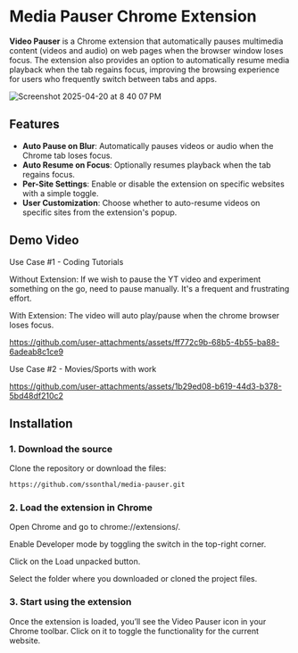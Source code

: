 # Media Pauser Chrome Extension

**Video Pauser** is a Chrome extension that automatically pauses multimedia content (videos and audio) on web pages when the browser window loses focus. The extension also provides an option to automatically resume media playback when the tab regains focus, improving the browsing experience for users who frequently switch between tabs and apps.

![Screenshot 2025-04-20 at 8 40 07 PM](https://github.com/user-attachments/assets/42d4d183-b0bb-491d-b971-c76e88199bbd)


## Features

- **Auto Pause on Blur**: Automatically pauses videos or audio when the Chrome tab loses focus.
- **Auto Resume on Focus**: Optionally resumes playback when the tab regains focus.
- **Per-Site Settings**: Enable or disable the extension on specific websites with a simple toggle.
- **User Customization**: Choose whether to auto-resume videos on specific sites from the extension's popup.


## Demo Video

Use Case #1 - Coding Tutorials

Without Extension: If we wish to pause the YT video and experiment something on the go, need to pause manually. It's a frequent and frustrating effort. 

With Extension: The video will auto play/pause when the chrome browser loses focus. 

https://github.com/user-attachments/assets/ff772c9b-68b5-4b55-ba88-6adeab8c1ce9


Use Case #2 - Movies/Sports with work



https://github.com/user-attachments/assets/1b29ed08-b619-44d3-b378-5bd48df210c2




## Installation

### 1. Download the source

Clone the repository or download the files:

```bash
https://github.com/ssonthal/media-pauser.git
```

### 2. Load the extension in Chrome
Open Chrome and go to chrome://extensions/.

Enable Developer mode by toggling the switch in the top-right corner.

Click on the Load unpacked button.

Select the folder where you downloaded or cloned the project files.

### 3. Start using the extension
Once the extension is loaded, you’ll see the Video Pauser icon in your Chrome toolbar. Click on it to toggle the functionality for the current website.
